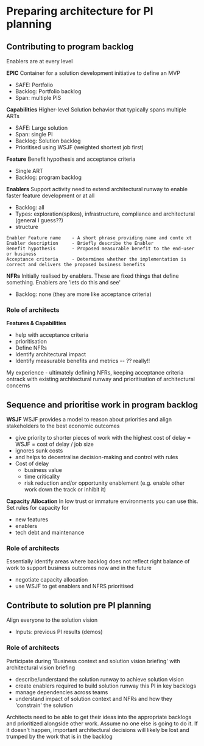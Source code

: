 # Preparing architecture for PI planning

## Contributing to program backlog
Enablers are at every level

**EPIC**
Container for a solution development initiative to define an MVP
* SAFE: Portfolio
* Backlog: Portfolio backlog
* Span: multiple PIS

**Capabilities**
Higher-level Solution behavior that typically spans multiple ARTs
* SAFE: Large solution
* Span: single PI
* Backlog: Solution backlog
* Prioritised using WSJF (weighted shortest job first)

**Feature**
Benefit hypothesis and acceptance criteria
* Single ART
* Backlog: program backlog

**Enablers**
Support activity need to extend architectural runway to enable faster feature development or at all
* Backlog: all
* Types: exploration(spikes), infrastructure, compliance and architectural (general I guess??)
* structure
```text
Enabler Feature name    - A short phrase providing name and conte xt
Enabler description     - Briefly describe the Enabler
Benefit hypothesis      - Proposed measurable benefit to the end-user or business
Acceptance criteria     - Determines whether the implementation is correct and delivers the proposed business benefits
```

**NFRs**
Initially realised by enablers. These are fixed things that define something. Enablers are 'lets do this and see'
* Backlog: none (they are more like acceptance criteria)

### Role of architects

**Features & Capabilities**
* help with acceptance criteria
* prioritisation
* Define NFRs
* Identify architectural impact
* Identify measurable benefits and metrics -- ?? really!!

My experience - ultimately defining NFRs, keeping acceptance criteria ontrack with existing architectural runway and prioritisation of architectural concerns

## Sequence and prioritise work in program backlog

**WSJF**
WSJF provides a model to reason about priorities and align stakeholders to the best economic outcomes
* give priority to shorter pieces of work with the highest cost of delay = WSJF = cost of delay / job size
* ignores sunk costs 
* and helps to decentralise decision-making and control with rules
* Cost of delay 
  * business value
  * time criticality
  * risk reduction and/or opportunity enablement (e.g. enable other work down the track or inhibit it)

**Capacity Allocation**
In low trust or immature environments you can use this. Set rules for capacity for 
* new features
* enablers
* tech debt and maintenance

### Role of architects
Essentially identify areas where backlog does not reflect right balance of work to support business outcomes now and in the future
* negotiate capacity allocation
* use WSJF to get enablers and NFRS prioritised

## Contribute to solution pre PI planning
Align everyone to the solution vision
* Inputs: previous PI results (demos)

### Role of architects
Participate during 'Business context and solution vision briefing' with architectural vision briefing
* describe/understand the solution runway to achieve solution vision
* create enablers required to build solution runway this PI in key backlogs
* manage dependencies across teams
* understand impact of solution context and NFRs and how they 'constrain' the solution

Architects need to be able to get their ideas into the appropriate backlogs and prioritized alongside other work. 
Assume no one else is going to do it. If it doesn't happen, important architectural decisions will likely be lost and trumped
by the work that is in the backlog